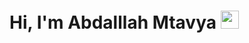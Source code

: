 # Hi, I'm Abdalllah Mtavya <img src="https://github.com/TheDudeThatCode/TheDudeThatCode/blob/master/Assets/Hi.gif" width="29px">
